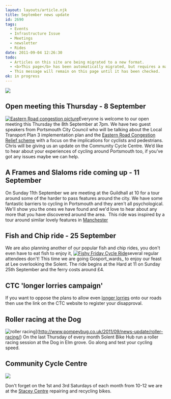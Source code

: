 ```yaml
---
layout: layouts/article.njk
title: September news update
id: 2690
tags:
  - Events
  - Infrastructure Issue
  - Meetings
  - newsletter
  - Rides
date: 2011-09-04 12:26:30
todo:
  - Articles on this site are being migrated to a new format.
  - <b>This page</b> has been automatically migrated, but requires a manual check-&amp;-tune to ensure the format and links all work as expected.
  - This message will remain on this page until it has been checked.
ok: in progress
---
```


![](http://www.pompeybug.co.uk/wp-content/uploads/2011/09/pcf_logo_wide_thumb.png)

## Open meeting this Thursday - 8 September

[![](http://www.pompeybug.co.uk/wp-content/uploads/2011/09/Eastern-Road-congestion-picture2-150x150.jpg "Eastern Road congestion picture")](http://www.pompeybug.co.uk/wp-content/uploads/2011/09/Eastern-Road-congestion-picture2.jpg)Everyone is welcome to our open meeting this Thursday the 8th September at 7pm. We have two guest speakers from Portsmouth City Council who will be talking about the Local Transport Plan 3 implementation plan and the [Eastern Road Congestion Relief scheme](http://www.portsmouth.gov.uk/living/21986.html "Eastern Road Congestion Relief Sheme") with a focus on the implications for cyclists and pedestrians. Chris will be giving us an update on the Community Cycle Centre. We’d like to hear about your experiences of cycling around Portsmouth too, if you’ve got any issues maybe we can help.

## A Frames and Slaloms ride coming up - 11 September

On Sunday 11th September we are meeting at the Guildhall at 10 for a tour around some of the harder to pass features around the city. We have some fantastic barriers to cycling in Portsmouth and they aren't all psychological. We'll show you the ones we have found and we'd love to hear about any more that you have discovered around the area.  This ride was inspired by a tour around similar lovely features in [Manchester](http://madcyclelanesofmanchester.blogspot.com/2011/06/barriers-bollards-boulders-and-tank.html "manchester ride")

## Fish and Chip ride - 25 September

We are also planning another of our popular fish and chip rides, you don't even have to eat fish to enjoy it, [![Fishy Friday Cycle Ride](http://www.pompeybug.co.uk/wp-content/uploads/2011/06/fish-and-chip-shop-sign-150x150.jpg)](http://www.pompeybug.co.uk/2011/06/bike-week-2011-fishy-friday-bike-ride/fish-and-chip-shop-sign/)several regular attendees don't! This time we are going Gosport_wards_ to enjoy our feast at Lee overlooking the Solent. The ride begins at the Hard at 11 on Sunday 25th September and the ferry costs around £4.

## CTC 'longer lorries campaign'

If you want to oppose the plans to allow even [longer lorries](http://e-activist.com/ea-action/action?ea.client.id=170&amp;ea.campaign.id=11765 "ctc campaign") onto our roads then use the link on the CTC website to register your disapproval.


## Roller racing at the Dog

![roller racing](http://www.pompeybug.co.uk/wp-content/uploads/2011/09/roller-racing.jpg)](http://www.pompeybug.co.uk/2011/09/news-update/roller-racing/)
On the last Thursday of every month Solent Bike Hub run a roller racing session at the Dog in Elm grove. Go along and test your cycling speed.

## Community Cycle Centre

[![](http://www.pompeybug.co.uk/wp-content/uploads/2011/09/cclogosm1.png)](http://www.pompeybug.co.uk/2011/09/news-update/cclogosm-3/)

Don't forget on the 1st and 3rd Saturdays of each month from 10-12 we are at the [Stacey Centre](http://www.pompeybug.co.uk/community/community-cycle-centre/ "CCC") repairing and recycling bikes.